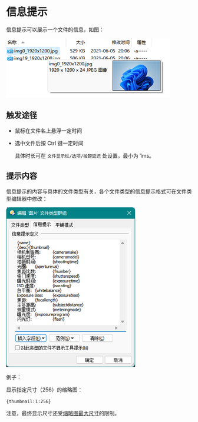 # 信息提示
信息提示可以展示一个文件的信息，如图：

![](images/信息提示.png)

## 触发途径
- 鼠标在文件名上悬浮一定时间
- 选中文件后按 Ctrl 键一定时间

  具体时长可在 `文件显示栏/选项/按键延迟` 处设置，最小为 1ms。

## 提示内容
信息提示的内容与具体的文件类型有关，各个文件类型的信息提示格式可在文件类型编辑器中修改：

![](images/信息提示-文件类型.png)

例子：

显示指定尺寸（256）的缩略图：
```
{thumbnail:1:256}
```
注意，最终显示尺寸还受[缩略图最大尺寸](缩略图.md#如何调整缩略图的最大尺寸)的限制。
